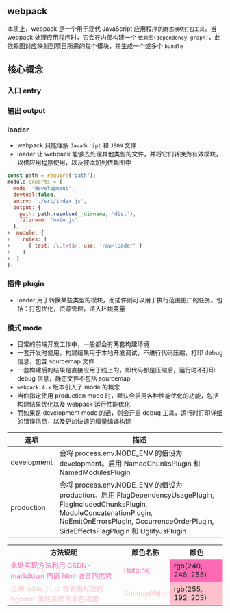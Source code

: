 ## webpack

本质上，webpack 是一个用于现代 JavaScript 应用程序的`静态模块打包工具`。当 webpack 处理应用程序时，它会在内部构建一个 `依赖图(dependency graph)`，此依赖图对应映射到项目所需的每个模块，并生成一个或多个 `bundle`

## 核心概念

### 入口 entry

### 输出 output

### loader

* webpack 只能理解 `JavaScript` 和 `JSON` 文件
* loader 让 webpack 能够去处理其他类型的文件，并将它们转换为有效模块，以供应用程序使用，以及被添加到依赖图中

```js
const path = require('path');
module.exports = {
  mode: 'development',
  devtool:false,
  entry: './src/index.js',
  output: {
    path: path.resolve(__dirname, 'dist'),
    filename: 'main.js'
  },
+  module: {
+    rules: [
+      { test: /\.txt$/, use: 'raw-loader' }
+    ]
+  }
};
```
### 插件 plugin

* loader 用于转换某些类型的模块，而插件则可以用于执行范围更广的任务。包括：打包优化，资源管理，注入环境变量

### 模式 mode

* 日常的前端开发工作中，一般都会有两套构建环境
* 一套开发时使用，构建结果用于本地开发调试，不进行代码压缩，打印 debug 信息，包含 sourcemap 文件
* 一套构建后的结果是直接应用于线上的，即代码都是压缩后，运行时不打印 debug 信息，静态文件不包括 sourcemap
* `webpack 4.x` 版本引入了 mode 的概念
* 当你指定使用 production mode 时，默认会启用各种性能优化的功能，包括构建结果优化以及 webpack 运行性能优化
* 而如果是 development mode 的话，则会开启 debug 工具，运行时打印详细的错误信息，以及更加快速的增量编译构建


选项 |	描述
--- | ---
development |	会将 process.env.NODE_ENV 的值设为 development。启用 NamedChunksPlugin 和 NamedModulesPlugin
production |	会将 process.env.NODE_ENV 的值设为 production。启用 FlagDependencyUsagePlugin, FlagIncludedChunksPlugin, ModuleConcatenationPlugin, NoEmitOnErrorsPlugin, OccurrenceOrderPlugin, SideEffectsFlagPlugin 和 UglifyJsPlugin


<table class="table table-bordered table-striped">
  <tr>
    <th>方法说明</th><th>颜色名称</th><th>颜色</th>
  </tr>
  <tr>
    <td><font color="Hotpink">此处实现方法利用 CSDN-markdown 内嵌 html 语言的优势</font></td><td><font color="Hotpink">Hotpink</font></td><td bgcolor="Hotpink">rgb(240, 248, 255)</td>
  </tr>
  <tr>
    <td><font color="Pink">借助 table, tr, td 等表格标签的 bgcolor 属性实现背景色设置</font></td><td><font color="pink">AntiqueWhite</font></td><td bgcolor="Pink">rgb(255, 192, 203)</td>
  </tr>
</table>

